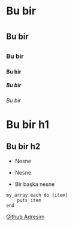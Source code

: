 <!-- Başlıklar -->
# Bu bir <h1>
## Bu bir <h2>
### Bu bir <h3>
#### Bu bir <h4>
##### Bu bir <h5>
###### Bu bir <h6>

<!-- Markdown ayrıca h1 ve h2 için 2 alternatif yol daha taşır -->
Bu bir h1
=========

Bu bir h2
---------

<!-- Numarasız listeler için yıldız, artı, veya tire kullanabiliriz -->

* Nesne
+ Nesne
- Bir başka nesne

<!-- Ayrıca kod içerisinde girinti kullanmak istiyorsam tekrar `tab` veya `4 boşluk`
kullanabiliriz -->

    my_array.each do |item|
        puts item
    end
    
<!-- Link oluşturabiliri -->

[Github Adresim](https://github.com/dinar6)
